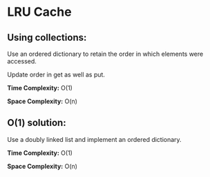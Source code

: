 # LRU Cache

## Using collections:

Use an ordered dictionary to retain the order in which elements were accessed.

Update order in get as well as put.

**Time Complexity:** O(1)

**Space Complexity:** O(n)

## O(1) solution:

Use a doubly linked list and implement an ordered dictionary.

**Time Complexity:** O(1)

**Space Complexity:** O(n)